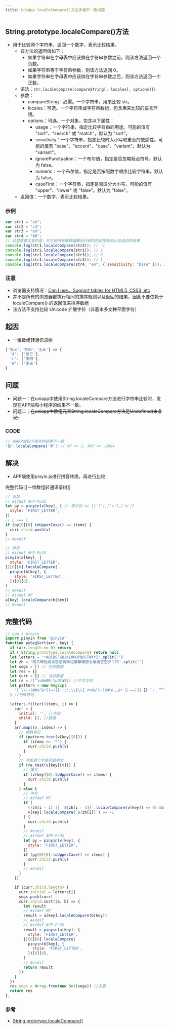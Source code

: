 ```yaml
---
title: UniApp localeCompare()方法多端不一致问题
---
```

## String.prototype.localeCompare()方法

- 用于比较两个字符串，返回一个数字，表示比较结果。
  - 该方法的返回值如下：
    - 如果字符串在字母表中应该排在字符串参数之前，则该方法返回一个负数。
    - 如果字符串等于字符串参数，则该方法返回 0。
    - 如果字符串在字母表中应该排在字符串参数之后，则该方法返回一个正数。
  - 语法：`str.localeCompare(compareString[, locales[, options]])`
  - 参数：
    - compareString：必需。一个字符串，用来比较 str。
    - locales：可选。一个字符串或字符串数组，包含用来比较的语言环境。
    - options：可选。一个对象，包含以下属性：
      - usage：一个字符串，指定比较字符串的用途。可能的值有 "sort"、"search" 或 "match"。默认为 "sort"。
      - sensitivity：一个字符串，指定比较时大小写和重音的敏感性。可能的值有 "base"、"accent"、"case"、"variant"。默认为 "variant"。
      - ignorePunctuation：一个布尔值，指定是否忽略标点符号。默认为 false。
      - numeric：一个布尔值，指定是否按照数字顺序比较字符串。默认为 false。
      - caseFirst：一个字符串，指定是否区分大小写。可能的值有 "upper"、"lower" 或 "false"。默认为 "false"。
  - 返回值：一个数字，表示比较结果。

### 示例

```js
var str1 = "ab";
var str2 = "cd";
var str3 = "ab";
var str4 = "AB";
// 这里需要注意的是，并不是所有解释器都执行相同的排序规则以及返回的结果
console.log(str1.localeCompare(str2)); // -1
console.log(str2.localeCompare(str1)); // 1
console.log(str1.localeCompare(str3)); // 0
console.log(str1.localeCompare(str4)); // 1
console.log(str1.localeCompare(str4, "en", { sensitivity: "base" })); // 0
```

### 注意

- 浏览器支持情况：[Can I use... Support tables for HTML5, CSS3, etc](https://caniuse.com/?search=localeCompare)
- 并不是所有的浏览器都执行相同的排序规则以及返回的结果，因此不要依赖于 localeCompare() 的返回值来排序数组
- 该方法不支持比较 Unicode 扩展字符（非基本多文种平面字符）

## 起因

- 一维数组转通讯录树

```js
['张三','李四','王五'] => {
  'A': ['张三'],
  'L': ['李四'],
  'W': ['王五']
}
```

## 问题

- 问题一：在uniapp中使用String.localeCompare方法进行字符串比较时，发现在APP端和小程序的结果不一致。
- 问题二：~~在uniapp中数组元素String.localeCompare方法是Undefined(未复现)~~

### CODE

```js
// 在APP端和小程序的结果不一致
'张'.localeCompare('李') // MP => 1, APP => -2094
```

## 解决

- APP端使用pinyin.js进行拼音转换，再进行比较

完整代码 [[一维数组转通讯录树]]

```js
// 添加
// #ifdef APP-PLUS
let py = pinyin(v[key], { // 李世民 => [['l'],['s'],['m']]
  style: 'FIRST_LETTER',
})
// L === L
if (py[0][0].toUpperCase() == items) {
  curr.child.push(v)
}
// #endif

// 排序
// #ifdef APP-PLUS
pinyin(a[key], {
  style: 'FIRST_LETTER',
})[0][0].localeCompare(
  pinyin(b[key], {
    style: 'FIRST_LETTER',
  })[0][0],
)
// #endif
// #ifdef MP
a[key].localeCompare(b[key])
// #endif
```

## 完整代码

```javascript
// npm i pinyin
import pinyin from 'pinyin'
function pySegSort(arr, key) {
  if (arr.length == 0) return
  if (!String.prototype.localeCompare) return null
  let letters = '*ABCDEFGHJKLMNOPQRSTWXYZ'.split('')
  let zh = '阿八嚓哒妸发旮哈讥咔垃痳拏噢妑七呥扨它穵夕丫帀'.split('')
  let segs = [] // 存放数据
  let res = {}
  let curr = {} // 当前数据
  let re = /[^\u4e00-\u9fa5]/ //中文正则
  let pattern = new RegExp(
    "[`\\-~!@#$^&*()=|{}':;',\\[\\].<>《》/?~！@#￥……&*（）——|{}【】‘；：”“'。，、？12345678990]",
  ) //特殊符号

  letters.filter((items, i) => {
    curr = {
      initial: '', //字母
      child: [], //数据
    }
    arr.map((v, index) => {
      // 特殊字符
      if (pattern.test(v[key][0])) {
        if (items == '*') {
          curr.child.push(v)
        }
      }
      // 判断首个字是否是中文
      if (re.test(v[key][0])) {
        // 英文
        if (v[key][0].toUpperCase() == items) {
          curr.child.push(v)
        }
      } else {
        // 中文
        // #ifdef MP
        if (
          (!zh[i - 1] || `${zh[i - 1]}`.localeCompare(v[key]) <= 0) &&
          v[key].localeCompare(`${zh[i]}`) == -1
        ) {
          curr.child.push(v)
        }
        // #endif
        // #ifdef APP-PLUS
        let py = pinyin(v[key], {
          style: 'FIRST_LETTER',
        })
        if (py[0][0].toUpperCase() == items) {
          curr.child.push(v)
        }
        // #endif
      }
    })

    if (curr.child.length) {
      curr.initial = letters[i]
      segs.push(curr)
      curr.child.sort((a, b) => {
        let result
        // #ifdef MP
        result = a[key].localeCompare(b[key])
        // #endif
        // #ifdef APP-PLUS
        result = pinyin(a[key], {
          style: 'FIRST_LETTER',
        })[0][0].localeCompare(
          pinyin(b[key], {
            style: 'FIRST_LETTER',
          })[0][0],
        )
        // #endif
        return result
      })
    }
  })
  res.segs = Array.from(new Set(segs)) //去重
  return res
},
```

### 参考

- [String.prototype.localeCompare()](https://developer.mozilla.org/zh-CN/docs/Web/JavaScript/Reference/Global_Objects/String/localeCompare)

